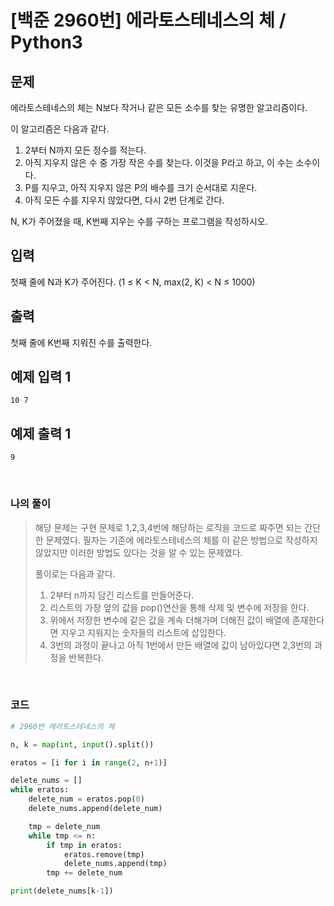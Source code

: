 # [백준 2960번] 에라토스테네스의 체 / Python3

## 문제

에라토스테네스의 체는 N보다 작거나 같은 모든 소수를 찾는 유명한 알고리즘이다.

이 알고리즘은 다음과 같다.

1. 2부터 N까지 모든 정수를 적는다.
2. 아직 지우지 않은 수 중 가장 작은 수를 찾는다. 이것을 P라고 하고, 이 수는 소수이다.
3. P를 지우고, 아직 지우지 않은 P의 배수를 크기 순서대로 지운다.
4. 아직 모든 수를 지우지 않았다면, 다시 2번 단계로 간다.

N, K가 주어졌을 때, K번째 지우는 수를 구하는 프로그램을 작성하시오.

## 입력

첫째 줄에 N과 K가 주어진다. (1 ≤ K < N, max(2, K) < N ≤ 1000)

## 출력

첫째 줄에 K번째 지워진 수를 출력한다.

## 예제 입력 1

```
10 7
```

## 예제 출력 1

```
9
```

<br>

### 나의 풀이

> 해당 문제는 구현 문제로 1,2,3,4번에 해당하는 로직을 코드로 짜주면 되는 간단한 문제였다. 필자는 기존에 에라토스테네스의 체를 이 같은 방법으로 작성하지 않았지만 이러한 방법도 있다는 것을 알 수 있는 문제였다. 
>
> 풀이로는 다음과 같다.
>
> 1. 2부터 n까지 담긴 리스트를 만들어준다.
> 2. 리스트의 가장 앞의 값을 pop()연산을 통해 삭제 및 변수에 저장을 한다.
> 3. 위에서 저장한 변수에 같은 값을 계속 더해가며 더해진 값이 배열에 존재한다면 지우고 지워지는 숫자들의 리스트에 삽입한다.
> 4. 3번의 과정이 끝나고 아직 1번에서 만든 배열에 값이 남아있다면 2,3번의 과정을 반복한다.

<br>

### 코드

```python
# 2960번 에라토스테네스의 체

n, k = map(int, input().split())

eratos = [i for i in range(2, n+1)]

delete_nums = []
while eratos:
    delete_num = eratos.pop(0)
    delete_nums.append(delete_num)

    tmp = delete_num
    while tmp <= n:
        if tmp in eratos:
            eratos.remove(tmp)
            delete_nums.append(tmp)
        tmp += delete_num

print(delete_nums[k-1])

```

